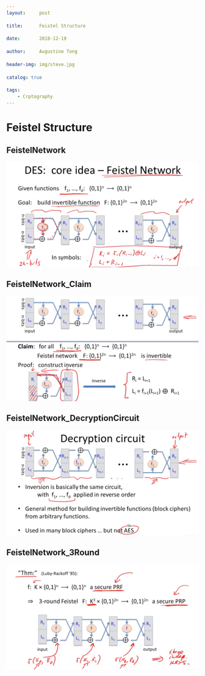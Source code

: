 ```yaml
---
layout:     post

title:      Feistel Structure

date:       2018-12-19

author:     Augustine Tong

header-img: img/steve.jpg

catalog: true

tags:
    - Crptography
---
```


# Feistel Structure
## FeistelNetwork
![FeistelNetwork](/img/crpto/FeistelNetwork.png)

## FeistelNetwork_Claim
![FeistelNetwork_Claim](/img/crpto/FeistelNetwork_Claim.png)

## FeistelNetwork_DecryptionCircuit
![FeistelNetwork_DecryptionCircuit](/img/crpto/FeistelNetwork_DecryptionCircuit.png)

## FeistelNetwork_3Round
![FeistelNetwork_3Round](/img/crpto/FeistelNetwork_3Round.png)

